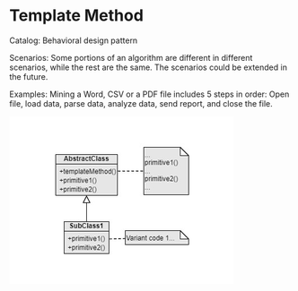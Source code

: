 Template Method
===
Catalog: Behavioral design pattern

Scenarios: Some portions of an algorithm are different in different scenarios, while the rest are the same. The scenarios could be extended in the future.

Examples: Mining a Word, CSV or a PDF file includes 5 steps in order: Open file, load data, parse data, analyze data, send report, and close the file.

![UML](UML.jpg)
